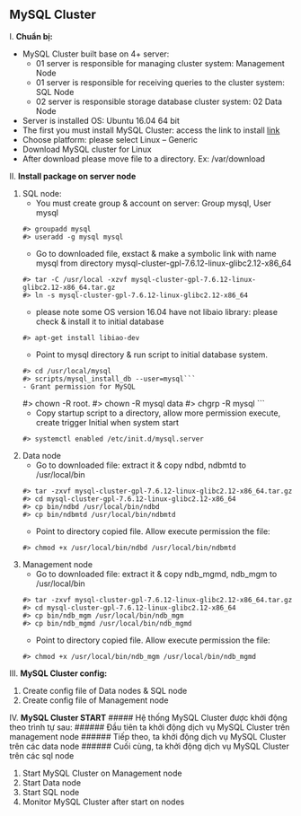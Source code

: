 ## MySQL Cluster
I. **Chuẩn bị:**
* MySQL Cluster built base on 4+ server:
  * 01 server is responsible for managing cluster system: Management Node
  * 01 server is responsible for receiving queries to the cluster system: SQL Node
  * 02 server is responsible storage database cluster system: 02 Data Node
* Server is installed OS: Ubuntu 16.04 64 bit
* The first you must install MySQL Cluster: access the link to install 
[link](http://dev.mysql.com/downloads/cluster/)
* Choose platform: please select Linux – Generic
* Download MySQL cluster for Linux
* After download please move file to a directory. Ex: /var/download

II. **Install package on server node**
  1. SQL node:
     - You must create group & account on server: Group mysql, User mysql
     ```
     #> groupadd mysql
     #> useradd -g mysql mysql
     ```
     - Go to downloaded file, exstact & make a symbolic link with name mysql from directory mysql-cluster-gpl-7.6.12-linux-glibc2.12-x86_64
     ```
     #> tar -C /usr/local -xzvf mysql-cluster-gpl-7.6.12-linux-glibc2.12-x86_64.tar.gz
     #> ln -s mysql-cluster-gpl-7.6.12-linux-glibc2.12-x86_64 
     ```
     - please note some OS version 16.04 have not libaio library: please check & install it to initial database
     ```
     #> apt-get install libiao-dev
     ```
     - Point to mysql directory & run script to initial database system.
     ```
     #> cd /usr/local/mysql
     #> scripts/mysql_install_db --user=mysql```
     - Grant permission for MySQL
     ```
     #> chown -R root.
     #> chown -R mysql data
     #> chgrp -R mysql  ```
     - Copy startup script to a directory, allow more permission execute, create trigger Initial when system start
     ```
     #> systemctl enabled /etc/init.d/mysql.server
     ```
  2. Data node
     - Go to downloaded file: extract it & copy ndbd, ndbmtd to /usr/local/bin
      ```#> cd /var/download
      #> tar -zxvf mysql-cluster-gpl-7.6.12-linux-glibc2.12-x86_64.tar.gz
      #> cd mysql-cluster-gpl-7.6.12-linux-glibc2.12-x86_64
      #> cp bin/ndbd /usr/local/bin/ndbd
      #> cp bin/ndbmtd /usr/local/bin/ndbmtd
      ```
      - Point to directory copied file. Allow execute permission the file:
      ```
      #> chmod +x /usr/local/bin/ndbd /usr/local/bin/ndbmtd
      ```
  3. Management node
     - Go to downloaded file: extract it & copy ndb_mgmd, ndb_mgm to /usr/local/bin
      ```#> cd /var/download
      #> tar -zxvf mysql-cluster-gpl-7.6.12-linux-glibc2.12-x86_64.tar.gz
      #> cd mysql-cluster-gpl-7.6.12-linux-glibc2.12-x86_64
      #> cp bin/ndb_mgm /usr/local/bin/ndb_mgm
      #> cp bin/ndb_mgmd /usr/local/bin/ndb_mgmd
      ```
      - Point to directory copied file. Allow execute permission the file:
      ```
      #> chmod +x /usr/local/bin/ndb_mgm /usr/local/bin/ndb_mgmd
      ```
 III. **MySQL Cluster config:**
   1. Create config file of Data nodes & SQL node
   2. Create config file of Management node
   
   
 IV. **MySQL Cluster START**
     ##### Hệ thống MySQL Cluster được khởi động theo trình tự sau:
        ###### Đầu tiên ta khởi động dịch vụ MySQL Cluster trên management node
        ###### Tiếp theo, ta khởi động dịch vụ MySQL Cluster trên các data node
        ######  Cuối cùng, ta khởi động dịch vụ MySQL Cluster trên các sql node
   1. Start MySQL Cluster on Management node
   2. Start Data node
   3. Start SQL node
   4. Monitor MySQL Cluster after start on nodes
 
